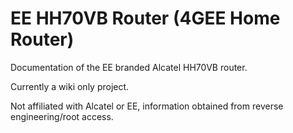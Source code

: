 # EE HH70VB Router (4GEE Home Router)

Documentation of the EE branded Alcatel HH70VB router.

Currently a wiki only project.

Not affiliated with Alcatel or EE, information obtained from reverse engineering/root access.
